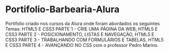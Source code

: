# Portifolio-Barbearia-Alura

Portifolio criado nos cursos da Alura onde foram abordados os seguintes Temas: HTML5 E CSS3 PARTE 1 - CRIE UMA PÁGINA DA WEB, HTML5 E CSS3 PARTE 2 - POSICIONAMENTO, LISTAS E NAVEGAÇÃO, HTML5 E CSS3 PARTE 3 - TRABALHANDO COM FORMULÁRIOS E TABELAS, HTML5 E CSS3 PARTE 4 - AVANÇANDO NO CSS com o professor Pedro Marins.
